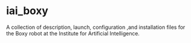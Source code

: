 # iai_boxy
A collection of description, launch, configuration ,and installation files for the Boxy robot at the Institute for Artificial Intelligence.
